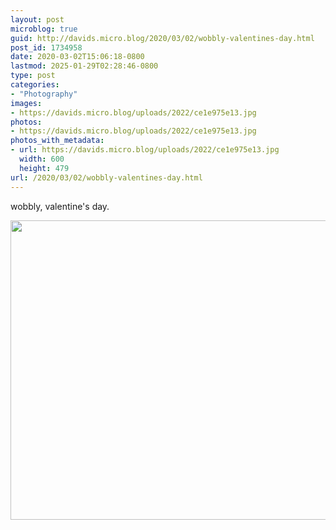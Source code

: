 ```yaml
---
layout: post
microblog: true
guid: http://davids.micro.blog/2020/03/02/wobbly-valentines-day.html
post_id: 1734958
date: 2020-03-02T15:06:18-0800
lastmod: 2025-01-29T02:28:46-0800
type: post
categories:
- "Photography"
images:
- https://davids.micro.blog/uploads/2022/ce1e975e13.jpg
photos:
- https://davids.micro.blog/uploads/2022/ce1e975e13.jpg
photos_with_metadata:
- url: https://davids.micro.blog/uploads/2022/ce1e975e13.jpg
  width: 600
  height: 479
url: /2020/03/02/wobbly-valentines-day.html
---
```

wobbly, valentine's day.

<img src="/uploads/2022/ce1e975e13.jpg" width="600" height="479" alt="">
